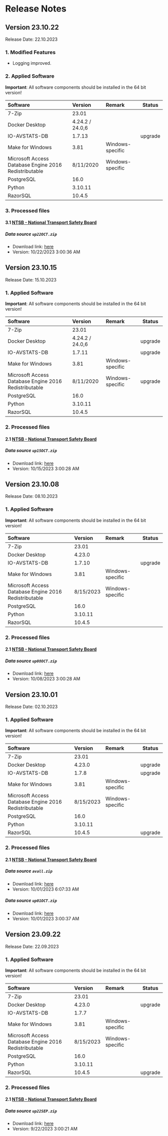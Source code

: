 # Release Notes

[//]: # (## Version yy.mm.dd)

[//]: # ()
[//]: # (Release Date: dd.mm.yyy)

[//]: # ()
[//]: # (### 1. New Features)

[//]: # ()
[//]: # (- TODO)

[//]: # ()
[//]: # (### 2. Modified Features)

[//]: # ()
[//]: # (- TODO )

[//]: # ()
[//]: # (### 3. Deleted Features)

[//]: # ()
[//]: # (- TODO )

[//]: # ()
[//]: # (### 4. Applied Software)

[//]: # ()
[//]: # (**Important**: All software components should be installed in the 64 bit version!)

[//]: # ()
[//]: # (| Software                                                                                                                                  | Version   | Remark           | Status |)

[//]: # (|:------------------------------------------------------------------------------------------------------------------------------------------|:----------|:-----------------|--------|)

[//]: # (| [7-Zip]&#40;https://www.7-zip.org&#41;                                                                                          | 22.01     |                  |        |)

[//]: # (| [Docker Desktop]&#40;https://www.docker.com/products/docker-desktop/&#41;                                                       | 4.19.0    |                  |        |)

[//]: # (| [IO-AVSTATS-DB]&#40;https://github.com/io-aero/io-avstats-db&#41;                                                               | 1.4.8     |                  |        |)

[//]: # (| [Make for Windows]&#40;http://gnuwin32.sourceforge.net/packages/make.htm&#41;                                                   | 3.81      | Windows-specific |        |)

[//]: # (| [Microsoft Access Database Engine 2016 Redistributable]&#40;https://www.microsoft.com/en-us/download/details.aspx?id=54920&#41; | 8/11/2020 | Windows-specific |        |)

[//]: # (| [PostgreSQL]&#40;https://www.postgresql.org&#41;                                                                                | 15.3      |                  |        |)

[//]: # (| [Python]&#40;https://www.python.org&#41;                                                                                        | 3.10.11   |                  |        |)

[//]: # (| [RazorSQL]&#40;https://razorsql.com/download_win.html&#41;                                                                      | 10.4.2    |                  |        |)

[//]: # ()
[//]: # (### 5. Processed files)

[//]: # ()
[//]: # (#### 5.1 [NTSB - National Transport Safety Board]&#40;https://www.ntsb.gov/Pages/home.aspx&#41;)

[//]: # ()
[//]: # (##### Data source `up08JUN.zip`)

[//]: # ()
[//]: # (- Download link: [here]&#40;https://data.ntsb.gov/avdata/FileDirectory/DownloadFile?fileID=C%3A%5Cavdata%5Cup01JUN.zip&#41;)

[//]: # (- Version: 	6/08/2023 3:00:19 AM)

## Version 23.10.22

Release Date: 22.10.2023

### 1. Modified Features

- Logging improved. 

### 2. Applied Software

**Important**: All software components should be installed in the 64 bit version!

| Software                                              | Version         | Remark           | Status  |
|:------------------------------------------------------|:----------------|:-----------------|---------|
| 7-Zip                                                 | 23.01           |                  |         |
| Docker Desktop                                        | 4.24.2 / 24.0,6 |                  |         |
| IO-AVSTATS-DB                                         | 1.7.13          |                  | upgrade |
| Make for Windows                                      | 3.81            | Windows-specific |         |
| Microsoft Access Database Engine 2016 Redistributable | 8/11/2020       | Windows-specific |         |
| PostgreSQL                                            | 16.0            |                  |         |
| Python                                                | 3.10.11         |                  |         |
| RazorSQL                                              | 10.4.5          |                  |         |

### 3. Processed files

#### 3.1 [NTSB - National Transport Safety Board](https://www.ntsb.gov/Pages/home.aspx)

##### Data source `up22OCT.zip`

- Download link: [here](https://data.ntsb.gov/avdata/FileDirectory/DownloadFile?fileID=C%3A%5Cavdata%5Cup22OCT.zip)
- Version: 10/22/2023 3:00:36 AM

## Version 23.10.15

Release Date: 15.10.2023

### 1. Applied Software

**Important**: All software components should be installed in the 64 bit version!

| Software                                              | Version         | Remark           | Status  |
|:------------------------------------------------------|:----------------|:-----------------|---------|
| 7-Zip                                                 | 23.01           |                  |         |
| Docker Desktop                                        | 4.24.2 / 24.0,6 |                  | upgrade |
| IO-AVSTATS-DB                                         | 1.7.11          |                  | upgrade |
| Make for Windows                                      | 3.81            | Windows-specific |         |
| Microsoft Access Database Engine 2016 Redistributable | 8/11/2020       | Windows-specific | upgrade |
| PostgreSQL                                            | 16.0            |                  |         |
| Python                                                | 3.10.11         |                  |         |
| RazorSQL                                              | 10.4.5          |                  |         |

### 2. Processed files

#### 2.1 [NTSB - National Transport Safety Board](https://www.ntsb.gov/Pages/home.aspx)

##### Data source `up15OCT.zip`

- Download link: [here](https://data.ntsb.gov/avdata/FileDirectory/DownloadFile?fileID=C%3A%5Cavdata%5Cup15OCT.zip)
- Version: 10/15/2023 3:00:28 AM

## Version 23.10.08

Release Date: 08.10.2023

### 1. Applied Software

**Important**: All software components should be installed in the 64 bit version!

| Software                                              | Version   | Remark           | Status  |
|:------------------------------------------------------|:----------|:-----------------|---------|
| 7-Zip                                                 | 23.01     |                  |         |
| Docker Desktop                                        | 4.23.0    |                  |         |
| IO-AVSTATS-DB                                         | 1.7.10    |                  | upgrade |
| Make for Windows                                      | 3.81      | Windows-specific |         |
| Microsoft Access Database Engine 2016 Redistributable | 8/15/2023 | Windows-specific |         |
| PostgreSQL                                            | 16.0      |                  |         |
| Python                                                | 3.10.11   |                  |         |
| RazorSQL                                              | 10.4.5    |                  |         |

### 2. Processed files

#### 2.1 [NTSB - National Transport Safety Board](https://www.ntsb.gov/Pages/home.aspx)

##### Data source `up08OCT.zip`

- Download link: [here](https://data.ntsb.gov/avdata/FileDirectory/DownloadFile?fileID=C%3A%5Cavdata%5Cup08OCT.zip)
- Version: 10/08/2023 3:00:28 AM


## Version 23.10.01

Release Date: 02.10.2023

### 1. Applied Software

**Important**: All software components should be installed in the 64 bit version!

| Software                                              | Version   | Remark           | Status  |
|:------------------------------------------------------|:----------|:-----------------|---------|
| 7-Zip                                                 | 23.01     |                  |         |
| Docker Desktop                                        | 4.23.0    |                  | upgrade |
| IO-AVSTATS-DB                                         | 1.7.8     |                  | upgrade |
| Make for Windows                                      | 3.81      | Windows-specific |         |
| Microsoft Access Database Engine 2016 Redistributable | 8/15/2023 | Windows-specific |         |
| PostgreSQL                                            | 16.0      |                  |         |
| Python                                                | 3.10.11   |                  |         |
| RazorSQL                                              | 10.4.5    |                  | upgrade |

### 2. Processed files

#### 2.1 [NTSB - National Transport Safety Board](https://www.ntsb.gov/Pages/home.aspx)

##### Data source `avall.zip`

- Download link: [here](https://data.ntsb.gov/avdata/FileDirectory/DownloadFile?fileID=C%3A%5Cavdata%5Cavall.zip)
- Version: 10/01/2023 6:07:33 AM

##### Data source `up01OCT.zip`

- Download link: [here](https://data.ntsb.gov/avdata/FileDirectory/DownloadFile?fileID=C%3A%5Cavdata%5Cup01OCT.zip)
- Version: 10/01/2023 3:00:37 AM

## Version 23.09.22

Release Date: 22.09.2023

### 1. Applied Software

**Important**: All software components should be installed in the 64 bit version!

| Software                                              | Version   | Remark           | Status  |
|:------------------------------------------------------|:----------|:-----------------|---------|
| 7-Zip                                                 | 23.01     |                  |         |
| Docker Desktop                                        | 4.23.0    |                  | upgrade |
| IO-AVSTATS-DB                                         | 1.7.7     |                  |         |
| Make for Windows                                      | 3.81      | Windows-specific |         |
| Microsoft Access Database Engine 2016 Redistributable | 8/15/2023 | Windows-specific |         |
| PostgreSQL                                            | 16.0      |                  |         |
| Python                                                | 3.10.11   |                  |         |
| RazorSQL                                              | 10.4.5    |                  | upgrade |

### 2. Processed files

#### 2.1 [NTSB - National Transport Safety Board](https://www.ntsb.gov/Pages/home.aspx)

##### Data source `up22SEP.zip`

- Download link: [here](https://data.ntsb.gov/avdata/FileDirectory/DownloadFile?fileID=C%3A%5Cavdata%5Cup22SEP.zip)
- Version:  9/22/2023 3:00:21 AM

